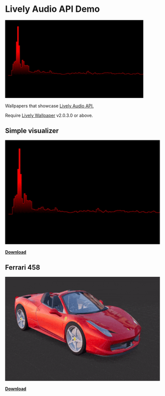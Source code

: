 # Lively Audio API Demo
<img src="/src/ub3mqljo.gif" />

Wallpapers that showcase [Lively Audio API.](https://github.com/rocksdanister/lively/wiki/Web-Guide-V-:-System-Data)

Require [Lively Wallpaper](https://github.com/rocksdanister/lively) v2.0.3.0 or above.

## Simple visualizer
<img src="/src/Simple visualizer/ub3mqljo.gif" width="600" height="338"/>

[**Download**](https://github.com/rocksdanister/audio-visualizer-wallpaper/releases)

## Ferrari 458
<img src="/src/Ferrari 458/ub3mqljo.gif" width="600" height="338"/>

[**Download**](https://github.com/rocksdanister/audio-visualizer-wallpaper/releases)
